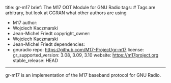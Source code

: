 title: gr-m17
brief: The M17 OOT Module for GNU Radio
tags: # Tags are arbitrary, but look at CGRAN what other authors are using
  - M17
author:
  - Wojciech Kaczmarski
  - Jean-Michel Friedt
copyright_owner:
  - Wojciech Kaczmarski
  - Jean-Michel Friedt
dependencies:
  - gnuradio
repo: https://github.com/M17-Project/gr-m17
license:
gr_supported_version: 3.08, 3.09, 3.10
website: https://m17project.org
stable_release: HEAD
---
gr-m17 is an implementation of the M17 baseband protocol for GNU Radio.
